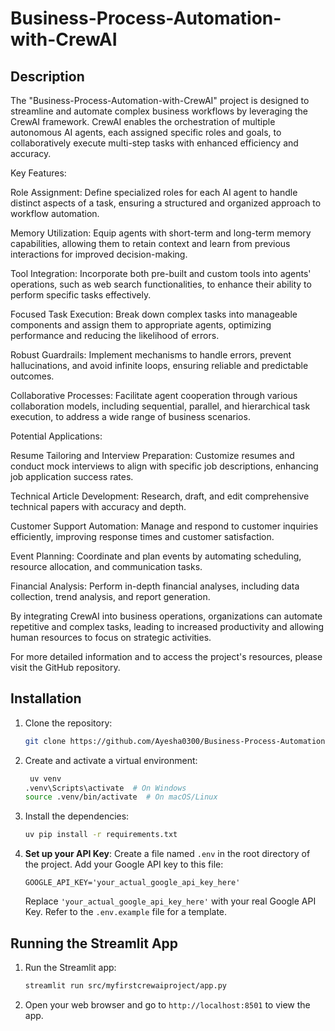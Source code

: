 # Business-Process-Automation-with-CrewAI


## Description
The "Business-Process-Automation-with-CrewAI" project is designed to streamline and automate complex business workflows by leveraging the CrewAI framework. CrewAI enables the orchestration of multiple autonomous AI agents, each assigned specific roles and goals, to collaboratively execute multi-step tasks with enhanced efficiency and accuracy.

Key Features:

Role Assignment: Define specialized roles for each AI agent to handle distinct aspects of a task, ensuring a structured and organized approach to workflow automation.

Memory Utilization: Equip agents with short-term and long-term memory capabilities, allowing them to retain context and learn from previous interactions for improved decision-making.

Tool Integration: Incorporate both pre-built and custom tools into agents' operations, such as web search functionalities, to enhance their ability to perform specific tasks effectively.

Focused Task Execution: Break down complex tasks into manageable components and assign them to appropriate agents, optimizing performance and reducing the likelihood of errors.

Robust Guardrails: Implement mechanisms to handle errors, prevent hallucinations, and avoid infinite loops, ensuring reliable and predictable outcomes.

Collaborative Processes: Facilitate agent cooperation through various collaboration models, including sequential, parallel, and hierarchical task execution, to address a wide range of business scenarios.

Potential Applications:

Resume Tailoring and Interview Preparation: Customize resumes and conduct mock interviews to align with specific job descriptions, enhancing job application success rates.

Technical Article Development: Research, draft, and edit comprehensive technical papers with accuracy and depth.

Customer Support Automation: Manage and respond to customer inquiries efficiently, improving response times and customer satisfaction.

Event Planning: Coordinate and plan events by automating scheduling, resource allocation, and communication tasks.

Financial Analysis: Perform in-depth financial analyses, including data collection, trend analysis, and report generation.

By integrating CrewAI into business operations, organizations can automate repetitive and complex tasks, leading to increased productivity and allowing human resources to focus on strategic activities.

For more detailed information and to access the project's resources, please visit the GitHub repository.




## Installation
1. Clone the repository:
    ```sh
    git clone https://github.com/Ayesha0300/Business-Process-Automation-with-CrewAI.git
   
    ```

2. Create and activate a virtual environment:
    ```sh
     uv venv
    .venv\Scripts\activate  # On Windows
    source .venv/bin/activate  # On macOS/Linux
    ```

3. Install the dependencies:
    ```sh
    uv pip install -r requirements.txt
    ```

4. **Set up your API Key**:
    Create a file named `.env` in the root directory of the project.
    Add your Google API key to this file:
    ```env
    GOOGLE_API_KEY='your_actual_google_api_key_here'
    ```
    Replace `'your_actual_google_api_key_here'` with your real Google API Key.
    Refer to the `.env.example` file for a template.

## Running the Streamlit App
1. Run the Streamlit app:
    ```sh
    streamlit run src/myfirstcrewaiproject/app.py
    ```

2. Open your web browser and go to `http://localhost:8501` to view the app.
